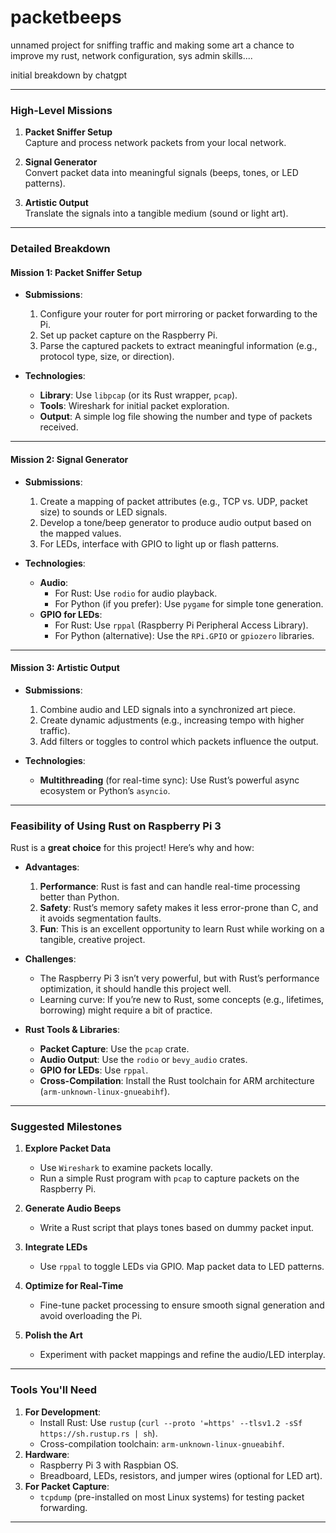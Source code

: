 # packetbeeps
unnamed project for sniffing traffic and making some art
a chance to improve my rust, network configuration, sys admin skills....

initial breakdown by chatgpt

---

### **High-Level Missions**
1. **Packet Sniffer Setup**  
   Capture and process network packets from your local network.
   
2. **Signal Generator**  
   Convert packet data into meaningful signals (beeps, tones, or LED patterns).

3. **Artistic Output**  
   Translate the signals into a tangible medium (sound or light art).

---

### **Detailed Breakdown**
#### **Mission 1: Packet Sniffer Setup**
- **Submissions**:
  1. Configure your router for port mirroring or packet forwarding to the Pi.
  2. Set up packet capture on the Raspberry Pi.
  3. Parse the captured packets to extract meaningful information (e.g., protocol type, size, or direction).
  
- **Technologies**:
  - **Library**: Use `libpcap` (or its Rust wrapper, `pcap`).
  - **Tools**: Wireshark for initial packet exploration.
  - **Output**: A simple log file showing the number and type of packets received.

---

#### **Mission 2: Signal Generator**
- **Submissions**:
  1. Create a mapping of packet attributes (e.g., TCP vs. UDP, packet size) to sounds or LED signals.
  2. Develop a tone/beep generator to produce audio output based on the mapped values.
  3. For LEDs, interface with GPIO to light up or flash patterns.

- **Technologies**:
  - **Audio**: 
    - For Rust: Use `rodio` for audio playback.
    - For Python (if you prefer): Use `pygame` for simple tone generation.
  - **GPIO for LEDs**:
    - For Rust: Use `rppal` (Raspberry Pi Peripheral Access Library).
    - For Python (alternative): Use the `RPi.GPIO` or `gpiozero` libraries.

---

#### **Mission 3: Artistic Output**
- **Submissions**:
  1. Combine audio and LED signals into a synchronized art piece.
  2. Create dynamic adjustments (e.g., increasing tempo with higher traffic).
  3. Add filters or toggles to control which packets influence the output.

- **Technologies**:
  - **Multithreading** (for real-time sync): Use Rust’s powerful async ecosystem or Python’s `asyncio`.

---

### **Feasibility of Using Rust on Raspberry Pi 3**
Rust is a **great choice** for this project! Here’s why and how:
- **Advantages**:
  1. **Performance**: Rust is fast and can handle real-time processing better than Python.
  2. **Safety**: Rust’s memory safety makes it less error-prone than C, and it avoids segmentation faults.
  3. **Fun**: This is an excellent opportunity to learn Rust while working on a tangible, creative project.

- **Challenges**:
  - The Raspberry Pi 3 isn’t very powerful, but with Rust’s performance optimization, it should handle this project well.
  - Learning curve: If you’re new to Rust, some concepts (e.g., lifetimes, borrowing) might require a bit of practice.

- **Rust Tools & Libraries**:
  - **Packet Capture**: Use the `pcap` crate.
  - **Audio Output**: Use the `rodio` or `bevy_audio` crates.
  - **GPIO for LEDs**: Use `rppal`.
  - **Cross-Compilation**: Install the Rust toolchain for ARM architecture (`arm-unknown-linux-gnueabihf`).

---

### Suggested Milestones
1. **Explore Packet Data**  
   - Use `Wireshark` to examine packets locally.  
   - Run a simple Rust program with `pcap` to capture packets on the Raspberry Pi.  

2. **Generate Audio Beeps**  
   - Write a Rust script that plays tones based on dummy packet input.

3. **Integrate LEDs**  
   - Use `rppal` to toggle LEDs via GPIO. Map packet data to LED patterns.

4. **Optimize for Real-Time**  
   - Fine-tune packet processing to ensure smooth signal generation and avoid overloading the Pi.

5. **Polish the Art**  
   - Experiment with packet mappings and refine the audio/LED interplay.

---

### Tools You'll Need
1. **For Development**:
   - Install Rust: Use `rustup` (`curl --proto '=https' --tlsv1.2 -sSf https://sh.rustup.rs | sh`).
   - Cross-compilation toolchain: `arm-unknown-linux-gnueabihf`.
2. **Hardware**:
   - Raspberry Pi 3 with Raspbian OS.
   - Breadboard, LEDs, resistors, and jumper wires (optional for LED art).
3. **For Packet Capture**:
   - `tcpdump` (pre-installed on most Linux systems) for testing packet forwarding.

---

